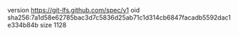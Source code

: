version https://git-lfs.github.com/spec/v1
oid sha256:7a1d58e62785bac3d7c5836d25ab71c1d314cb6847facadb5592dac1e334b84b
size 1128
